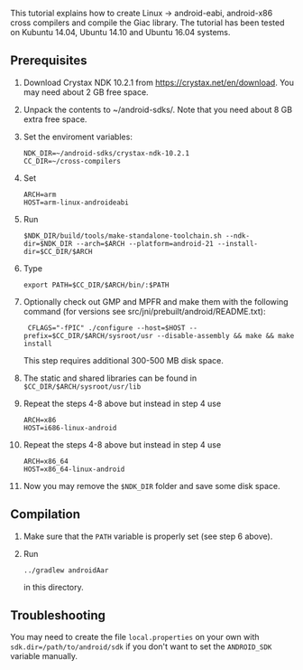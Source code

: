 This tutorial explains how to create Linux -> android-eabi, android-x86
cross compilers and compile the Giac library. The tutorial has been
tested on Kubuntu 14.04, Ubuntu 14.10 and Ubuntu 16.04 systems.

Prerequisites
-------------

1. Download Crystax NDK 10.2.1 from https://crystax.net/en/download. You may need about 2 GB free space.

2. Unpack the contents to ~/android-sdks/. Note that you need about 8 GB extra free space.

3. Set the enviroment variables:
   ```
   NDK_DIR=~/android-sdks/crystax-ndk-10.2.1
   CC_DIR=~/cross-compilers
   ```
4. Set
   ```
   ARCH=arm
   HOST=arm-linux-androideabi
   ```
5. Run
   ```
   $NDK_DIR/build/tools/make-standalone-toolchain.sh --ndk-dir=$NDK_DIR --arch=$ARCH --platform=android-21 --install-dir=$CC_DIR/$ARCH
   ```
6. Type
   ```
   export PATH=$CC_DIR/$ARCH/bin/:$PATH
   ```
7. Optionally check out GMP and MPFR and make them with the following command (for versions see src/jni/prebuilt/android/README.txt):
   ```
    CFLAGS="-fPIC" ./configure --host=$HOST --prefix=$CC_DIR/$ARCH/sysroot/usr --disable-assembly && make && make install
   ```
   This step requires additional 300-500 MB disk space.

8. The static and shared libraries can be found in `$CC_DIR/$ARCH/sysroot/usr/lib`

9. Repeat the steps 4-8 above but instead in step 4 use
   ```
   ARCH=x86
   HOST=i686-linux-android
   ```
   
10. Repeat the steps 4-8 above but instead in step 4 use
    ```
    ARCH=x86_64
    HOST=x86_64-linux-android
    ```

11. Now you may remove the `$NDK_DIR` folder and save some disk space.

Compilation
-----------

1. Make sure that the `PATH` variable is properly set (see step 6 above).

2. Run
   ```
   ../gradlew androidAar
   ```
   in this directory.

Troubleshooting
---------------

You may need to create the file `local.properties` on your own
with `sdk.dir=/path/to/android/sdk` if you don't want to set the
`ANDROID_SDK` variable manually.

